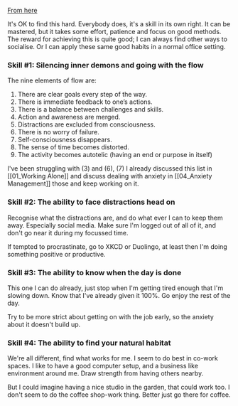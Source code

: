 [From here](https://creativecloud.adobe.com/discover/article/how-to-work-alone)

It's OK to find this hard.  Everybody does, it's a skill in its own right. It can be mastered, but it takes some effort, patience and focus on good methods.  The reward for achieving this is quite good; I can always find other ways to socialise.  Or I can apply these same good habits in a normal office setting.

### Skill #1: Silencing inner demons and going with the flow
The nine elements of flow are: 

1. There are clear goals every step of the way. 
2. There is immediate feedback to one’s actions. 
3. There is a balance between challenges and skills. 
4.  Action and awareness are merged. 
5.  Distractions are excluded from consciousness. 
6.  There is no worry of failure. 
7.   Self-consciousness disappears. 
8.  The sense of time becomes distorted. 
9.  The activity becomes autotelic (having an end or purpose in itself)

I've been struggling with (3) and (6), (7) I already discussed this list in [[01_Working Alone]] and discuss dealing with anxiety in [[04_Anxiety Management]] those and keep working on it.

### Skill #2: The ability to face distractions head on
Recognise what the distractions are, and do what ever I can to keep them away.  Especially social media.  Make sure I'm logged out of all of it, and don't go near it during my focussed time.

If tempted to procrastinate, go to XKCD or Duolingo, at least then I'm doing something positive or productive.

### Skill #3: The ability to know when the day is done
This one I can do already, just stop when I'm getting tired enough that I'm slowing down.  Know that I've already given it 100%.  Go enjoy the rest of the day.

Try to be more strict about getting on with the job early, so the anxiety about it doesn't build up.

### Skill #4: The ability to find your natural habitat
We're all different, find what works for me.  I seem to do best in co-work spaces.  I like to have a good computer setup, and a business like environment around me.  Draw strength from having others nearby.  

But I could imagine having a nice studio in the garden, that could work too.  I don't seem to do the coffee shop-work thing.  Better just go there for coffee.


